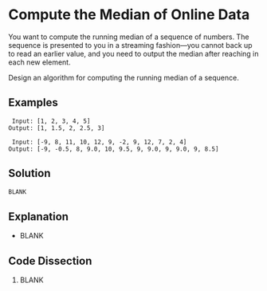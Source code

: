 # Compute the Median of Online Data
You want to compute the running median of a sequence of numbers. The sequence is presented to you in a streaming fashion&mdash;you cannot back up to read an earlier value, and you need to output the median after reaching in each new element.

Design an algorithm for computing the running median of a sequence.

## Examples
```
 Input: [1, 2, 3, 4, 5]
Output: [1, 1.5, 2, 2.5, 3]

 Input: [-9, 8, 11, 10, 12, 9, -2, 9, 12, 7, 2, 4]
Output: [-9, -0.5, 8, 9.0, 10, 9.5, 9, 9.0, 9, 9.0, 9, 8.5]
```

## Solution
```python
BLANK
```

## Explanation
* BLANK

## Code Dissection
1. BLANK